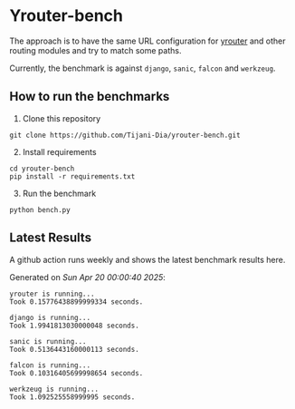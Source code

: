 # Yrouter-bench

The approach is to have the same URL configuration for [yrouter](https://github.com/Tijani-Dia/yrouter) and other routing modules and try to match some paths.

Currently, the benchmark is against `django`, `sanic`, `falcon` and `werkzeug`.

## How to run the benchmarks

1. Clone this repository

```shell
git clone https://github.com/Tijani-Dia/yrouter-bench.git
```

2. Install requirements

```shell
cd yrouter-bench
pip install -r requirements.txt
```

3. Run the benchmark

```shell
python bench.py
```

## Latest Results

A github action runs weekly and shows the latest benchmark results here.

Generated on *Sun Apr 20 00:00:40 2025*:

```shell
yrouter is running...
Took 0.15776438899999334 seconds.

django is running...
Took 1.9941813030000048 seconds.

sanic is running...
Took 0.5136443160000113 seconds.

falcon is running...
Took 0.10316405699998654 seconds.

werkzeug is running...
Took 1.092525558999995 seconds.

```